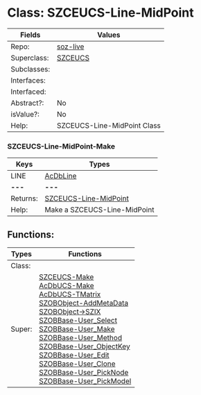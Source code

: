 
# Class:	SZCEUCS-Line-MidPoint

| Fields | Values |
| --------- | --------- |
| Repo: | [soz-live](/repos/soz-live.html) |
| Superclass: | [SZCEUCS](SZCEUCS.html) |
| Subclasses: |  |
| Interfaces: |  |
| Interfaced: |  |
| Abstract?: | No |
| isValue?: | No |
| Help: | SZCEUCS-Line-MidPoint Class |

### SZCEUCS-Line-MidPoint-Make

| Keys | Types |
| --------- | --------- |
| LINE | [AcDbLine](AcDbLine.html) |
| **---** | **---** |
| Returns: | [SZCEUCS-Line-MidPoint](SZCEUCS-Line-MidPoint.html) |
| Help: | Make a SZCEUCS-Line-MidPoint |


## Functions:

| Types | Functions |
| --------- | --------- |
| Class: |  |
| Super: | [SZCEUCS-Make](SZCEUCS.html) <br> [AcDbUCS-Make](AcDbUCS.html) <br> [AcDbUCS-TMatrix](AcDbUCS.html) <br> [SZOBObject-AddMetaData](SZOBObject.html) <br> [SZOBObject->SZIX](SZOBObject.html) <br> [SZOBBase-User_Select](SZOBBase.html) <br> [SZOBBase-User_Make](SZOBBase.html) <br> [SZOBBase-User_Method](SZOBBase.html) <br> [SZOBBase-User_ObjectKey](SZOBBase.html) <br> [SZOBBase-User_Edit](SZOBBase.html) <br> [SZOBBase-User_Clone](SZOBBase.html) <br> [SZOBBase-User_PickNode](SZOBBase.html) <br> [SZOBBase-User_PickModel](SZOBBase.html) |


